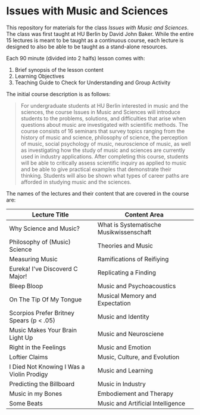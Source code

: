 # Issues with Music and Sciences  

This repository for materials for the class _Issues with Music and Sciences_.
The class was first taught at HU Berlin by David John Baker.
While the entire 15 lectures is meant to be taught as a continuous course, each lecture is designed to also be able to be taught as a stand-alone resources.

Each 90 minute (divided into 2 halfs) lesson comes with:

1. Brief synopsis of the lesson content
2. Learning Objectives 
3. Teaching Guide to Check for Understanding and Group Activity

The initial course description is as follows:

> For undergraduate students at HU Berlin interested in music and the sciences, the course Issues in Music and Sciences will introduce students to the problems, solutions, and difficulties that arise when questions about music are investigated with scientific methods. The course consists of 16 seminars that survey topics ranging from the history of music and science, philosophy of science, the perception of music, social psychology of music, neuroscience of music, as well as investigating how the study of music and sciences are currently used in industry applications. After completing this course, students will be able to critically assess scientific inquiry as applied to music and be able to give practical examples that demonstrate their thinking. Students will also be shown what types of career paths are afforded in studying music and the sciences. 

The names of the lectures and their content that are covered in the course are:

| Lecture Title                             |Content Area                               |   
|-------------------------------------------|-------------------------------------------|
| Why Science and Music?                    | What is Systematische Musikwissenschaft   |
| Philosophy of (Music) Science             | Theories and Music                        |
| Measuring Music                           | Ramifications of Reifiying                |
| Eureka! I've Discoverd C Major!           | Replicating a Finding                     | 
| Bleep Bloop                               | Music and Psychoacoustics                 |
| On The Tip Of My Tongue                   | Musical Memory and Expectation            |
| Scorpios Prefer Britney Spears (p < .05)  | Music and Identity                        |
| Music Makes Your Brain Light Up           | Music and Neurosciene                     |
| Right in the Feelings                     | Music and Emotion                         | 
| Loftier Claims                            | Music, Culture, and Evolution             | 
| I Died Not Knowing I Was a Violin Prodigy | Music and Learning                        | 
| Predicting the Billboard                  | Music in Industry                         |
| Music in my Bones                         | Embodiement and Therapy                   | 
| Some Beats                                | Music and Artificial Intelligence         |


